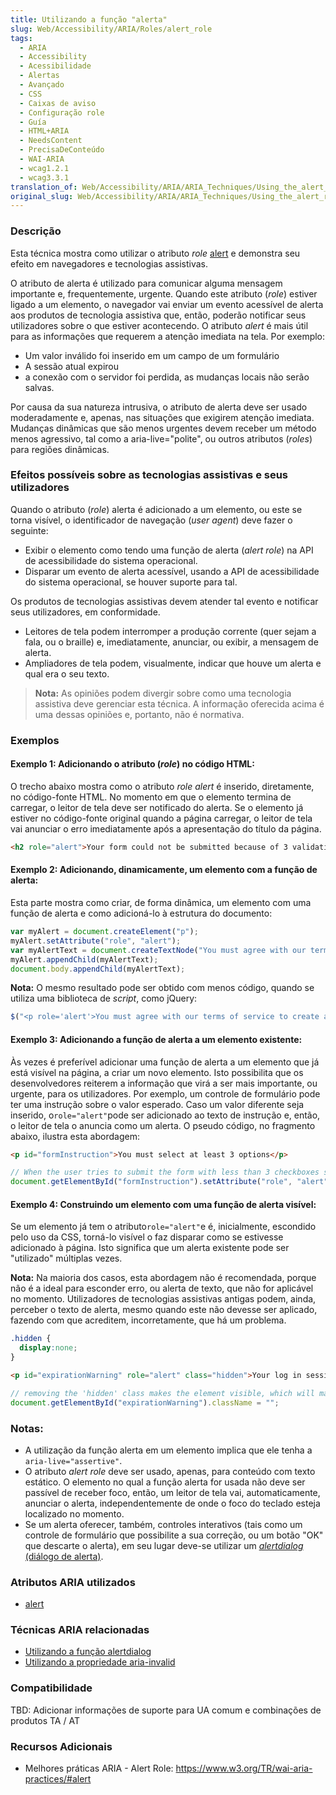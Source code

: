 ```yaml
---
title: Utilizando a função "alerta"
slug: Web/Accessibility/ARIA/Roles/alert_role
tags:
  - ARIA
  - Accessibility
  - Acessibilidade
  - Alertas
  - Avançado
  - CSS
  - Caixas de aviso
  - Configuração role
  - Guía
  - HTML+ARIA
  - NeedsContent
  - PrecisaDeConteúdo
  - WAI-ARIA
  - wcag1.2.1
  - wcag3.3.1
translation_of: Web/Accessibility/ARIA/ARIA_Techniques/Using_the_alert_role
original_slug: Web/Accessibility/ARIA/ARIA_Techniques/Using_the_alert_role
---
```

### Descrição

Esta técnica mostra como utilizar o atributo _role_ [alert](https://www.w3.org/TR/wai-aria/roles#alert) e demonstra seu efeito em navegadores e tecnologias assistivas.

O atributo de alerta é utilizado para comunicar alguma mensagem importante e, frequentemente, urgente. Quando este atributo (_role_) estiver ligado a um elemento, o navegador vai enviar um evento acessível de alerta aos produtos de tecnologia assistiva que, então, poderão notificar seus utilizadores sobre o que estiver acontecendo. O atributo _alert_ é mais útil para as informações que requerem a atenção imediata na tela. Por exemplo:

- Um valor inválido foi inserido em um campo de um formulário
- A sessão atual expirou
- a conexão com o servidor foi perdida, as mudanças locais não serão salvas.

Por causa da sua natureza intrusiva, o atributo de alerta deve ser usado moderadamente e, apenas, nas situações que exigirem atenção imediata. Mudanças dinâmicas que são menos urgentes devem receber um método menos agressivo, tal como a aria-live="polite", ou outros atributos (_roles_) para regiões dinâmicas.

### Efeitos possíveis sobre as tecnologias assistivas e seus utilizadores

Quando o atributo (_role_) alerta é adicionado a um elemento, ou este se torna visível, o identificador de navegação (_user agent_) deve fazer o seguinte:

- Exibir o elemento como tendo uma função de alerta (_alert role_) na API de acessibilidade do sistema operacional.
- Disparar um evento de alerta acessível, usando a API de acessibilidade do sistema operacional, se houver suporte para tal.

Os produtos de tecnologias assistivas devem atender tal evento e notificar seus utilizadores, em conformidade.

- Leitores de tela podem interromper a produção corrente (quer sejam a fala, ou o braille) e, imediatamente, anunciar, ou exibir, a mensagem de alerta.
- Ampliadores de tela podem, visualmente, indicar que houve um alerta e qual era o seu texto.

> **Nota:** As opiniões podem divergir sobre como uma tecnologia assistiva deve gerenciar esta técnica. A informação oferecida acima é uma dessas opiniões e, portanto, não é normativa.

### Exemplos

#### Exemplo 1: Adicionando o atributo (_role_) no código HTML:

O trecho abaixo mostra como o atributo _role alert_ é inserido, diretamente, no código-fonte HTML. No momento em que o elemento termina de carregar, o leitor de tela deve ser notificado do alerta. Se o elemento já estiver no código-fonte original quando a página carregar, o leitor de tela vai anunciar o erro imediatamente após a apresentação do título da página.

```html
<h2 role="alert">Your form could not be submitted because of 3 validation errors.(Seu formulário não pode ser submetido devido a 3 erros de validação)</h2>
```

#### Exemplo 2: Adicionando, dinamicamente, um elemento com a função de alerta:

Esta parte mostra como criar, de forma dinâmica, um elemento com uma função de alerta e como adicioná-lo à estrutura do documento:

```js
var myAlert = document.createElement("p");
myAlert.setAttribute("role", "alert");
var myAlertText = document.createTextNode("You must agree with our terms of service to create an account.(Você deve concordar com os nossos termos de serviço, a fim de criar uma conta)");
myAlert.appendChild(myAlertText);
document.body.appendChild(myAlertText);
```

**Nota:** O mesmo resultado pode ser obtido com menos código, quando se utiliza uma biblioteca de _script_, como jQuery:

```js
$("<p role='alert'>You must agree with our terms of service to create an account.(Você deve concordar com os nossos termos de serviço para criar uma conta)</p>").appendTo(document.body);
```

#### Exemplo 3: Adicionando a função de alerta a um elemento existente:

Às vezes é preferível adicionar uma função de alerta a um elemento que já está visível na página, a criar um novo elemento. Isto possibilita que os desenvolvedores reiterem a informação que virá a ser mais importante, ou urgente, para os utilizadores. Por exemplo, um controle de formulário pode ter uma instrução sobre o valor esperado. Caso um valor diferente seja inserido, o` role="alert" `pode ser adicionado ao texto de instrução e, então, o leitor de tela o anuncia como um alerta. O pseudo código, no fragmento abaixo, ilustra esta abordagem:

```html
<p id="formInstruction">You must select at least 3 options</p>
```

```js
// When the user tries to submit the form with less than 3 checkboxes selected (Quando houver a tentativa de submissão do formulário com menos de 3 caixas de seleção marcadas):
document.getElementById("formInstruction").setAttribute("role", "alert");
```

#### Exemplo 4: Construindo um elemento com uma função de alerta visível:

Se um elemento já tem o atributo` role="alert" `e é, inicialmente, escondido pelo uso da CSS, torná-lo visível o faz disparar como se estivesse adicionado à página. Isto significa que um alerta existente pode ser "utilizado" múltiplas vezes.

**Nota:** Na maioria dos casos, esta abordagem não é recomendada, porque não é a ideal para esconder erro, ou alerta de texto, que não for aplicável no momento. Utilizadores de tecnologias assistivas antigas podem, ainda, perceber o texto de alerta, mesmo quando este não devesse ser aplicado, fazendo com que acreditem, incorretamente, que há um problema.

```css
.hidden {
  display:none;
}
```

```html
<p id="expirationWarning" role="alert" class="hidden">Your log in session will expire in 2 minutes(A sua sessão vai expirar em 2 minutos)</p>
```

```js
// removing the 'hidden' class makes the element visible, which will make the screen reader announce the alert:(Remover a classe "hidden" faz o leitor de tela anunciar o alerta)
document.getElementById("expirationWarning").className = "";
```

### Notas:

- A utilização da função alerta em um elemento implica que ele tenha a `aria-live="assertive"`.
- O atributo _alert role_ deve ser usado, apenas, para conteúdo com texto estático. O elemento no qual a função alerta for usada não deve ser passível de receber foco, então, um leitor de tela vai, automaticamente, anunciar o alerta, independentemente de onde o foco do teclado esteja localizado no momento.
- Se um alerta oferecer, também, controles interativos (tais como um controle de formulário que possibilite a sua correção, ou um botão "OK" que descarte o alerta), em seu lugar deve-se utilizar um [_alertdialog_ (diálogo de alerta)](/en/Accessibility/ARIA/ARIA_Techniques/Using_the_alertdialog_role).

### Atributos ARIA utilizados

- [alert](https://www.w3.org/TR/wai-aria/roles#alert)

### Técnicas ARIA relacionadas

- [Utilizando a função alertdialog](/en/Accessibility/ARIA/ARIA_Techniques/Using_the_alertdialog_role)
- [Utilizando a propriedade aria-invalid](/en/Accessibility/ARIA/ARIA_Techniques/Using_the_aria-invalid_property)

### Compatibilidade

TBD: Adicionar informações de suporte para UA comum e combinações de produtos TA / AT

### Recursos Adicionais

- Melhores práticas ARIA - Alert Role: <https://www.w3.org/TR/wai-aria-practices/#alert>
